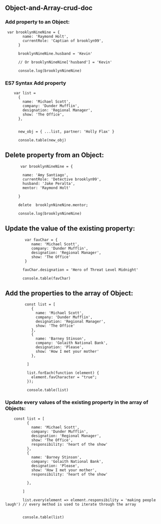 ## Object-and-Array-crud-doc

### Add property to an Object:

     var brooklynNineNine = {
            name: 'Raymond Holt',
            currentRole: 'Captian of brooklyn99',
          }
          
          brooklynNineNine.husband = 'Kevin' 
          
          // Or brooklynNineNine['husband'] = 'Kevin'

          console.log(brooklynNineNine)
          
  
  ### ES7 Syntax Add property
  
        var list =
          {
            name: 'Michael Scott',
            company: 'Dunder Mufflin',
            designation: 'Regional Manager',
            show: 'The Office',
          },


          new_obj = { ...list, partner: 'Holly Flax' }

          console.table(new_obj)
          
          
 ## Delete property from an Object:
 
           var brooklynNineNine = {
           
            name: 'Amy Santiago',
            currentRole: 'Detective brooklyn99',
            husband: 'Jake Peralta',
            mentor: 'Raymond Holt'
            
          }

          delete  brooklynNineNine.mentor;

          console.log(brooklynNineNine)
          
  ## Update the value of the existing property:
  
             var favChar = {
                name: 'Michael Scott',
                company: 'Dunder Mufflin',
                designation: 'Regional Manager',
                show: 'The Office'
             }

            favChar.designation = 'Hero of Threat Level Midnight'

            console.table(favChar)
            
  ## Add the properties to the array of Object:
  
             
             
             const list = [
                {
                  name: 'Michael Scott',
                  company: 'Dunder Mufflin',
                  designation: 'Regional Manager',
                  show: 'The Office'
                },
                {
                  name: 'Barney Stinson',
                  company: 'Golaith National Bank',
                  designation: 'Please',
                  show: 'How I met your mother'
                },
                
              ]

              list.forEach(function (element) {
                element.favCharacter = "true";
              });

              console.table(list)

 
 
 
 ### Update every values of the existing property in the array of Objects:
 
        const list = [
              {
                name: 'Michael Scott',
                company: 'Dunder Mufflin',
                designation: 'Regional Manager',
                show: 'The Office',
                responsibility: 'heart of the show'
              },
              {
                name: 'Barney Stinson',
                company: 'Golaith National Bank',
                designation: 'Please',
                show: 'How I met your mother',
                responsibility: 'heart of the show'

              },

            ]

            list.every(element => element.responsibility = 'making people laugh') // every method is used to iterate through the array


            console.table(list)



